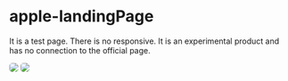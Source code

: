 # apple-landingPage

It is a test page. 
There is no responsive. 
It is an experimental product and has no connection to the official page.

<img style="border-radius: 5px" src="https://github.com/SpadeyDev/apple-landingPage/assets/69716874/4fd8d8b9-2677-4f9a-adf4-18e12d4e18d7">

<img style="border-radius: 5px" src="https://media.discordapp.net/attachments/1022228664164827268/1228326148753068083/image.png?ex=662ba2df&is=66192ddf&hm=ab46f7ccfbed0ee38f8b5c3b76d56be005ed4f657f3282f73b65d05de3d6f5ed&=&format=webp&quality=lossless&width=1208&height=671">
